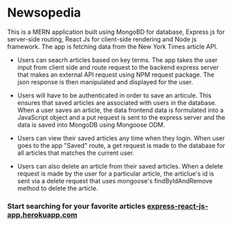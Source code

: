 # Newsopedia

This is a MERN application built using MongoBD for database, Express js for server-side routing, React Js for client-side rendering and Node js framework. The app is fetching data from the New York Times article API. 

* Users can seacrh articles based on key terms. The app takes the user input from client side and route request to the backend express server that makes an external API request using NPM request package. The json response is then manipulated and displayed for the user. 

* Users will have to be authenticated in order to save an articule. This ensures that saved articles are associated with users in the database. When a user saves an article, the data frontend data is formulated into a JavaScript object and a put request is sent to the express server and the data is saved into MongoDB using Mongoose ODM.

* Users can view their saved articles any time when they login. When user goes to the app "Saved" route, a get request is made to the database for all articles that matches the current user.

* Users can also delete an article from their saved articles. When a delete request is made by the user for a particular article, the articlue's id is sent via a delete request that uses mongoose's findByIdAndRemove method to delete the article.

### Start searching for your favorite articles [express-react-js-app.herokuapp.com](https://express-react-js-app.herokuapp.com/)
